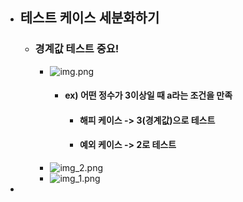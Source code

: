* ## 테스트 케이스 세분화하기
  * ### 경계값 테스트 중요!
    * ![img.png](img.png)
      * #### ex) 어떤 정수가 3이상일 때 a라는 조건을 만족
        * #### 해피 케이스 -> 3(경계값)으로 테스트
        * #### 예외 케이스 -> 2로 테스트
    * ![img_2.png](img_2.png)
    * ![img_1.png](img_1.png)
* 
